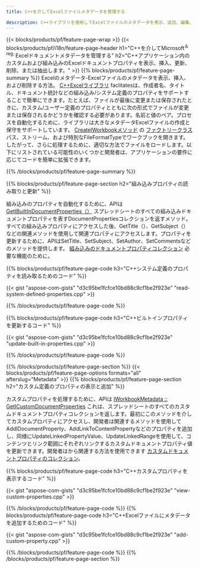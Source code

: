 ```yaml
---
title: C++を介してExcelファイルメタデータを管理する

description: C++ライブラリを使用してExcelファイルのメタデータを表示、追加、編集、削除、または抽出する
---
```

{{< blocks/products/pf/feature-page-wrap >}}
{{< blocks/products/pf/i18n/feature-page-header h1="C++を介してMicrosoft<sup>＆reg; </sup>Excelドキュメントメタデータを管理する" h2="C++アプリケーション内のカスタムおよび組み込みのExcelドキュメントプロパティを表示、挿入、更新、削除、または抽出します。" >}}
{{% blocks/products/pf/feature-page-summary %}}
Excelのメタデータ-Excelファイルのメタデータを表示、挿入、および削除する方法。 [C++Excelライブラリ](/cells/cpp/) faclitatesは、作成者名、タイトル、ドキュメント統計などの組み込み/システム定義のプロパティをサポートすることで簡単にできます。たとえば、ファイルが最後に変更または保存されたときに、カスタム/ユーザー定義のプロパティとともに次の形式でファイルが変更または保存されるかどうかを確認する必要があります。名前と値のペア。プロセスを自動化するために、ライブラリは大きなメタデータExcelファイルの作成と保守をサポートしています。 [CreateIWorkbookメソッド](https://reference.aspose.com/cells/cpp/class/aspose.cells.factory#a93f7282b976d2a001d44198dedaceee8) の [ファクトリークラス](https://reference.aspose.com/cells/cpp/class/aspose.cells.factory) パス、ストリーム、および特別なFileFormatTypeでワークブックを開きます。したがって、さらに処理するために、適切な方法でファイルをロードします。以下にリストされている可能性のいくつかと開発者は、アプリケーションの要件に応じてコードを簡単に拡張できます。 
 
{{% /blocks/products/pf/feature-page-summary %}}

{{% blocks/products/pf/feature-page-section h2="組み込みプロパティの読み取りと更新" %}}

組み込みのプロパティを自動化するために、APIは [GetIBuiltInDocumentProperties（）](https://reference.aspose.com/cells/cpp/class/aspose.cells.metadata.i_workbook_metadata) スプレッドシートのすべての組み込みドキュメントプロパティを表すDocumentPropertiesコレクションを返すメソッド。すべての組み込みプロパティにアクセスした後、GetTitle（）、GetSubject（）などの関連メソッドを使用して関連プロパティにアクセスします。プロパティを更新するために、APIはSetTitle、SetSubject、SetAuthor、SetCommentsなどのメソッドを提供します。 [組み込みのドキュメントプロパティコレクション](https://reference.aspose.com/cells/cpp/class/aspose.cells.properties.i_built_in_document_property_collection) 必要な機能のために。

{{% blocks/products/pf/feature-page-code h3="C++システム定義のプロパティを読み取るためのコード" %}}

{{< gist "aspose-com-gists" "d3c95be1fcfce10bd88c9cf1be2f923e" "read-system-defined-properties.cpp" >}}

{{% /blocks/products/pf/feature-page-code %}}

{{% blocks/products/pf/feature-page-code h3="C++ビルトインプロパティを更新するコード" %}}

{{< gist "aspose-com-gists" "d3c95be1fcfce10bd88c9cf1be2f923e" "update-built-in-properties.cpp" >}}

{{% /blocks/products/pf/feature-page-code %}}


{{% /blocks/products/pf/feature-page-section %}}
{{< blocks/products/pf/feature-page-options formats="all" afterslug="Metadata" >}}
{{% blocks/products/pf/feature-page-section h2="カスタム定義のプロパティの表示と追加" %}}

カスタムプロパティを処理するために、APIは [IWorkbookMetadata :: GetICustomDocumentProperties](https://reference.aspose.com/cells/cpp/class/aspose.cells.metadata.i_workbook_metadata#a69f0226813ce18c03ebc13b8ca691e79) これは、スプレッドシートのすべてのカスタムドキュメントプロパティコレクションを返します。最初にこのメソッドを介してカスタムプロパティにアクセスし、開発者は関連するメソッドを使用してAddIDocumentProperty、AddLinkToContentPropertyなどのプロパティを追加し、同様にUpdateLinkedPropertyValue、UpdateLinkedRangeを使用して、コンテンツとリンク範囲にそれぞれリンクするカスタムドキュメントプロパティ値を更新できます。開発者はから関連する方法を使用できます [カスタムドキュメントプロパティのコレクション](https://reference.aspose.com/cells/cpp/class/aspose.cells.properties.i_custom_document_property_collection)。

{{% blocks/products/pf/feature-page-code h3="C++カスタムプロパティを表示するコード" %}}

{{< gist "aspose-com-gists" "d3c95be1fcfce10bd88c9cf1be2f923e" "view-custom-properties.cpp" >}}

{{% /blocks/products/pf/feature-page-code %}}
{{% blocks/products/pf/feature-page-code h3="C++Excelファイルにメタデータを追加するためのコード" %}}

{{< gist "aspose-com-gists" "d3c95be1fcfce10bd88c9cf1be2f923e" "add-custom-property.cpp" >}}

{{% /blocks/products/pf/feature-page-code %}}
{{% /blocks/products/pf/feature-page-section %}}
